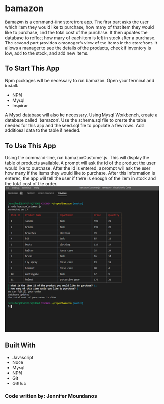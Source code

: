 # bamazon

Bamazon is a command-line storefront app. The first part asks the user which item they would like to purchase, how many of that item they would like to purchase, and the total cost of the purchase. It then updates the database to reflect how many of each item is left in stock after a purchase. The second part provides a manager's view of the items in the storefront. It allows a manager to see the details of the products, check if inventory is low, add to the stock, and add new items.

## To Start This App
Npm packages will be necessary to run bamazon. Open your terminal and install:
* NPM
* Mysql
* Inquirer

A Mysql database will also be necessary. Using Mysql Workbench, create a database called 'bamazon'. Use the schema.sql file to create the table needed for this app and the seed.sql file to populate a few rows. Add additional data to the table if needed. 

## To Use This App
Using the command-line, run bamazonCustomer.js. This will display the table of products available. A prompt will ask the id of the product the user would like to purchase. After the id is entered, a prompt will ask the user how many if the items they would like to purchase. After this information is entered, the app will tell the user if there is enough of the item in stock and the total cost of the order.
![Screenshot of bamzonCustomer.js](assets/customerView.png)


## Built With
* Javascript
* Node
* Mysql
* NPM
* Git
* GitHub


### Code written by: Jennifer Moundanos